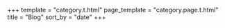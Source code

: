 +++
template = "category.t.html"
page_template = "category.page.t.html"
title = "Blog"
sort_by = "date"
+++